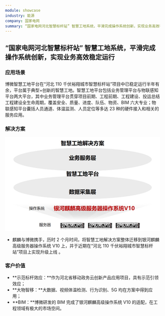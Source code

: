 ```yaml
---
module: showcase
industry: 能源
company: 国家电网
summary: “国家电网河北智慧标杆站” 智慧工地系统，平滑完成操作系统创新，实现业务高效稳定运行
---
```


<div class="markdown">

## “国家电网河北智慧标杆站” 智慧工地系统，平滑完成操作系统创新，实现业务高效稳定运行

### 应用场景

博微智慧工地平台在“河北 110 千伏裕翔城市智慧标杆站”项目中已稳定运行半年有余，平台属于典型+创新的智慧工地。智慧工地平台包括业务管理平台与物联感知平台两大平台，其中业务管理平台贯穿项目前期、工程前期、工程建设、投运总结工程建设全生命周期，覆盖安全、质量、进度、队伍、物资、BIM 六大专业；物联感知平台囊括人员通道、体温监测、人员定位等多达 23 种的硬件接入和相关的服务应用。

### 解决方案

<div align="center"><img src="./e4.jpg"/></div>

- 麒麟与博微携手，历时 2 个月时间，将智慧工地解决方案整体迁移到银河麒麟高级服务器操作系统 V10 上，并于近期在“河北 110 千伏裕翔城市智慧标杆站”项目上实现升级上线 。

### 客户价值

- **示范标杆效应：**作为河北省移动政务云创新产品应用项目，具有示范引领效应；
- **大物智移：**大数据、视频体温检测、行为识别、5G 均在方案中得到应用；
- **BIM：**博微研发的 BIM 完成了银河麒麟高级操作系统 V10 的适配，在工程领域有极大的市场空间。

</div>
